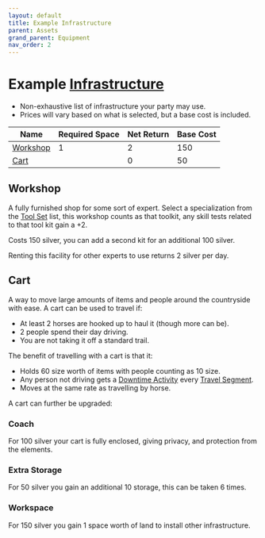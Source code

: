 ```yaml
---
layout: default
title: Example Infrastructure
parent: Assets
grand_parent: Equipment
nav_order: 2
---
```

# Example [Infrastructure](Assets#Infrastructure)
* Non-exhaustive list of infrastructure your party may use. 
* Prices will vary based on what is selected, but a base cost is included.

| Name                  | Required Space | Net Return | Base Cost |
| --------------------- | -------------- | ---------- | --------- |
| [Workshop](#Workshop) | 1              | 2          | 150       |
| [Cart](#Cart)         |                | 0          | 50        |

## Workshop
A fully furnished shop for some sort of expert. Select a specialization from the [Tool Set](Game/Example-Gear.md#Tool%20Set) list, this workshop counts as that toolkit, any skill tests related to that tool kit gain a +2. 

Costs 150 silver, you can add a second kit for an additional 100 silver.

Renting this facility for other experts to use returns 2 silver per day.


## Cart
A way to move large amounts of items and people around the countryside with ease. A cart can be used to travel if:
* At least 2 horses are hooked up to haul it (though more can be).
* 2 people spend their day driving.
* You are not taking it off a standard trail.

The benefit of travelling with a cart is that it: 
* Holds 60 size worth of items with people counting as 10 size.
* Any person not driving gets a [Downtime Activity](Activities#Downtime%20Activity) every [Travel Segment](Telling-The-Story#Travel%20Segment).
* Moves at the same rate as travelling by horse.

A cart can further be upgraded:
### Coach
For 100 silver your cart is fully enclosed, giving privacy, and protection from the elements.
### Extra Storage
For 50 silver you gain an additional 10 storage, this can be taken 6 times.
### Workspace
For 150 silver you gain 1 space worth of land to install other infrastructure.

